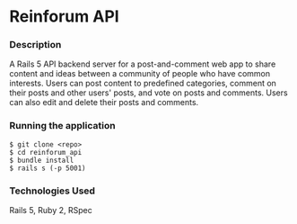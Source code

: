 # Reinforum API

### Description
A Rails 5 API backend server for a post-and-comment web app to share content and ideas between a community of people who have common interests. Users can post content to predefined categories, comment on their posts and other users' posts, and vote on posts and comments. Users can also edit and delete their posts and comments.

### Running the application
```
$ git clone <repo>
$ cd reinforum_api
$ bundle install
$ rails s (-p 5001)
```

### Technologies Used
Rails 5, Ruby 2, RSpec